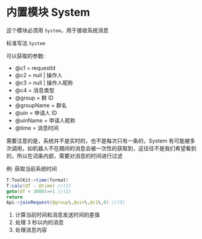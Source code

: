 # 内置模块 System

这个模块必须用 `System`，用于接收系统消息

标准写法 `System`

可以获取的参数:

- @c1 = requestId
- @c2 = null | 操作人
- @c3 = null | 操作人昵称
- @c4 = 消息类型
- @group = 群 ID
- @groupName = 群名
- @uin = 申请人 ID
- @uinName = 申请人昵称
- @time = 消息时间

需要注意的是，系统并不是实时的，也不是每次只有一条的，System 有可能被多次调用，如机器人不在期间的消息会被一次性的获取到，这往往不是我们希望看到的，所以在词条内部，需要对消息的时间进行过滤

例: 获取当前系统时间

```java
T:ToolKit->time(format)
T:calc(@T - @time) //(1)
goto(@T < 3000)>>1 //(2)
return
Api->joinRequest(@group\,@uin\,@c1\,0) //(3)
```

1.  计算当前时间和消息发送时间的差值
2.  处理 3 秒以内的消息
3.  处理消息内容
